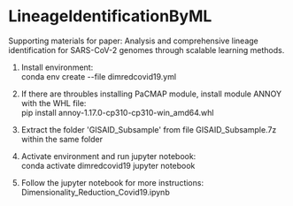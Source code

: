 # LineageIdentificationByML
Supporting materials for paper: Analysis and comprehensive lineage identification for SARS-CoV-2 genomes through scalable learning methods.

1. Install environment:\
conda env create --file dimredcovid19.yml

2. If there are throubles installing PaCMAP module, install module ANNOY with the WHL file:\
pip install annoy-1.17.0-cp310-cp310-win_amd64.whl

3. Extract the folder 'GISAID_Subsample' from file GISAID_Subsample.7z within the same folder

4. Activate environment and run jupyter notebook:\
conda activate dimredcovid19
jupyter notebook

5. Follow the jupyter notebook for more instructions:\
Dimensionality_Reduction_Covid19.ipynb
